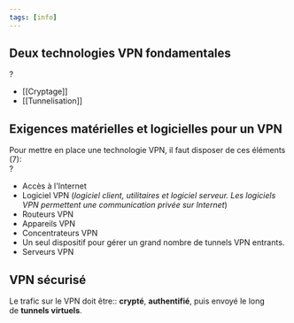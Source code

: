 ```yaml
---
tags: [info]
---
```


## Deux technologies VPN fondamentales

?

-   [[Cryptage]]
-   [[Tunnelisation]]

## Exigences matérielles et logicielles pour un VPN

Pour mettre en place une technologie VPN, il faut disposer de ces éléments (7):  
?
-   Accès à l'Internet
-   Logiciel VPN (_logiciel client, utilitaires et logiciel serveur. Les logiciels VPN permettent   une communication privée sur Internet_)
-   Routeurs VPN
-   Appareils VPN
-   Concentrateurs VPN
-   Un seul dispositif pour gérer un grand nombre de tunnels VPN entrants.
-   Serveurs VPN

## VPN sécurisé

Le trafic sur le VPN doit être:: **crypté**, **authentifié**, puis envoyé le long de **tunnels virtuels**.